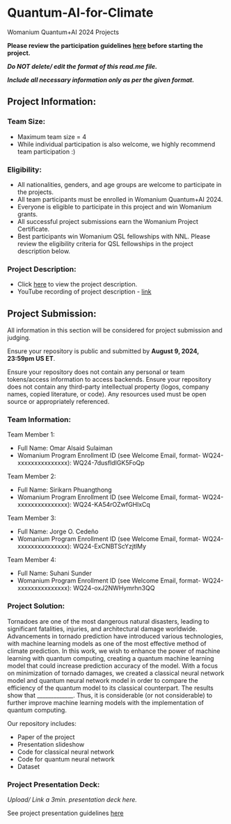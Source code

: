 # Quantum-AI-for-Climate
Womanium Quantum+AI 2024 Projects

**Please review the participation guidelines [here](https://github.com/womanium-quantum/Quantum-AI-2024) before starting the project.**

_**Do NOT delete/ edit the format of this read.me file.**_

_**Include all necessary information only as per the given format.**_

## Project Information:

### Team Size:
  - Maximum team size = 4
  - While individual participation is also welcome, we highly recommend team participation :)

### Eligibility:
  - All nationalities, genders, and age groups are welcome to participate in the projects.
  - All team participants must be enrolled in Womanium Quantum+AI 2024.
  - Everyone is eligible to participate in this project and win Womanium grants.
  - All successful project submissions earn the Womanium Project Certificate.
  - Best participants win Womanium QSL fellowships with NNL. Please review the eligibility criteria for QSL fellowships in the project description below.

### Project Description:
  - Click [here](https://drive.google.com/file/d/1yoY_venPkNStjcDu0Na0HYhgO6CvVYdM/view?usp=sharing) to view the project description.
  - YouTube recording of project description - [link](https://youtu.be/ka2RgUYo83c?si=MUb_dwTVfP1FV_47)

## Project Submission:
All information in this section will be considered for project submission and judging.

Ensure your repository is public and submitted by **August 9, 2024, 23:59pm US ET**.

Ensure your repository does not contain any personal or team tokens/access information to access backends. Ensure your repository does not contain any third-party intellectual property (logos, company names, copied literature, or code). Any resources used must be open source or appropriately referenced.

### Team Information:
Team Member 1:
 - Full Name: Omar Alsaid Sulaiman
 - Womanium Program Enrollment ID (see Welcome Email, format- WQ24-xxxxxxxxxxxxxxx): WQ24-7dusfldIGK5FoQp

Team Member 2:
 - Full Name: Sirikarn Phuangthong
 - Womanium Program Enrollment ID (see Welcome Email, format- WQ24-xxxxxxxxxxxxxxx): WQ24-KA54rOZwfGHlxCq


Team Member 3:
 - Full Name: Jorge O. Cedeño
 - Womanium Program Enrollment ID (see Welcome Email, format- WQ24-xxxxxxxxxxxxxxx): WQ24-ExCNBTScYzjtlMy


Team Member 4:
 - Full Name: Suhani Sunder
 - Womanium Program Enrollment ID (see Welcome Email, format- WQ24-xxxxxxxxxxxxxxx): WQ24-oxJ2NWHymrhn3QQ


### Project Solution:

Tornadoes are one of the most dangerous natural disasters, leading to significant fatalities, injuries, and architectural damage worldwide. Advancements in tornado prediction have introduced various technologies, with machine learning models as one of the most effective method of climate prediction. In this work, we wish to enhance the power of machine learning with quantum computing, creating a quantum machine learning model that could increase prediction accuracy of the model. With a focus on minimization of tornado damages, we created a classical neural network model and quantum neural network model in order to compare the efficiency of the quantum model to its classical counterpart. The results show that _____________. Thus, it is considerable (or not considerable) to further improve machine learning models with the implementation of quantum computing.

Our repository includes:
- Paper of the project
- Presentation slideshow
- Code for classical neural network
- Code for quantum neural network
- Dataset

### Project Presentation Deck:
_Upload/ Link a 3min. presentation deck here._

See project presentation guidelines [here](https://docs.google.com/document/d/13nWF8AxFAfFYTWEYPT3BpPdYkqtxxSAjmuXj_zcMh-E/edit?usp=sharing)

